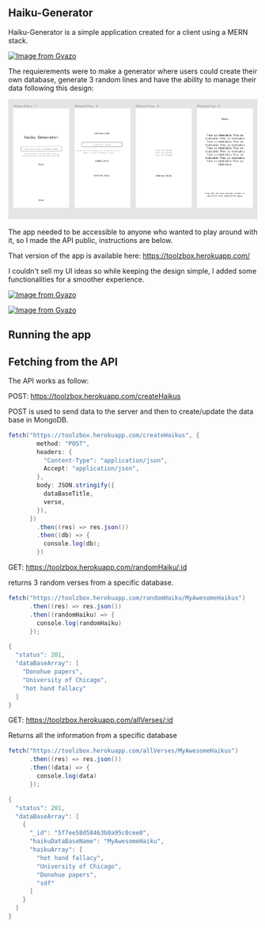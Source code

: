 ## Haiku-Generator

Haiku-Generator is a simple application created for a client using a MERN stack.

<a href="https://gyazo.com/d599404299d046733074e184bc96385b"><img src="https://i.gyazo.com/d599404299d046733074e184bc96385b.gif" alt="Image from Gyazo" width="576"/></a>

The requierements were to make a generator where users could create their own database, generate 3 random lines and have the ability to manage their data following this design:

![Alt text](client/public/FIGMA.png)

The app needed to be accessible to anyone who wanted to play around with it, so I made the API public, instructions are below.

That version of the app is available here: https://toolzbox.herokuapp.com/

I couldn't sell my UI ideas so while keeping the design simple, I added some functionalities for a smoother experience.

<a href="https://gyazo.com/aa924c42306c0b3979fc0208ec7fa0e9"><img src="https://i.gyazo.com/aa924c42306c0b3979fc0208ec7fa0e9.gif" alt="Image from Gyazo" width="760"/></a>

<a href="https://gyazo.com/26ba27a78589053d60f164169277e2cf"><img src="https://i.gyazo.com/26ba27a78589053d60f164169277e2cf.gif" alt="Image from Gyazo" width="760"/></a>

## Running the app

## Fetching from the API

The API works as follow:

POST: https://toolzbox.herokuapp.com/createHaikus

POST is used to send data to the server and then to create/update the data base in MongoDB.

```java
fetch("https://toolzbox.herokuapp.com/createHaikus", {
        method: "POST",
        headers: {
          "Content-Type": "application/json",
          Accept: "application/json",
        },
        body: JSON.stringify({
          dataBaseTitle,
          verse,
        }),
      })
        .then((res) => res.json())
        .then((db) => {
          console.log(db);
        })
```

GET: https://toolzbox.herokuapp.com/randomHaiku/:id

returns 3 random verses from a specific database.

```java
fetch("https://toolzbox.herokuapp.com/randomHaiku/MyAwesomeHaikus")
      .then((res) => res.json())
      .then((randomHaiku) => {
        console.log(randomHaiku)
      });
```

```java
{
  "status": 201,
  "dataBaseArray": [
    "Donohue papers",
    "University of Chicago",
    "hot hand fallacy"
  ]
}
```

GET: https://toolzbox.herokuapp.com/allVerses/:id

Returns all the information from a specific database

```java
fetch("https://toolzbox.herokuapp.com/allVerses/MyAwesomeHaikus")
      .then((res) => res.json())
      .then((data) => {
        console.log(data)
      });
```

```java
{
  "status": 201,
  "dataBaseArray": [
    {
      "_id": "5f7ee58d58463b0a95c0cee0",
      "haikuDataBaseName": "MyAwesomeHaiku",
      "haikuArray": [
        "hot hand fallacy",
        "University of Chicago",
        "Donohue papers",
        "sdf"
      ]
    }
  ]
}
```
